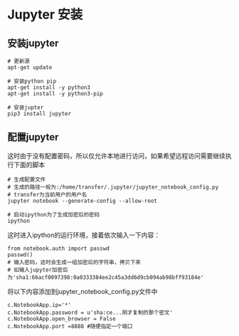 # Jupyter 安装

## 安装jupyter

```
# 更新源
apt-get update

# 安装python pip
apt-get install -y python3
apt-get install -y python3-pip

# 安装jupter
pip3 install jupyter
```

## 配置jupyter
这时由于没有配置密码，所以仅允许本地进行访问，如果希望远程访问需要继续执行下面的脚本
```
# 生成配置文件
# 生成的路径一般为:/home/transfer/.jupyter/jupyter_notebook_config.py
# transfer为当前用户的用户名
jupyter notebook --generate-config --allow-root

# 启动ipython为了生成加密后的密码
ipython
```

这时进入ipython的运行环境，接着依次输入一下内容：
```
from notebook.auth import passwd
passwd()
# 输入密码，这时会生成一组加密后的字符串，拷贝下来
# 如输入jupyter加密后为'sha1:66acf0097398:0a0333384ee2c45a3dd6d9cb094ab98bff93184e'
```

将以下内容添加到jupyter_notebook_config.py文件中
```
c.NotebookApp.ip='*'
c.NotebookApp.password = u'sha:ce...刚才复制的那个密文'
c.NotebookApp.open_browser = False
c.NotebookApp.port =8888 #随便指定一个端口
```
